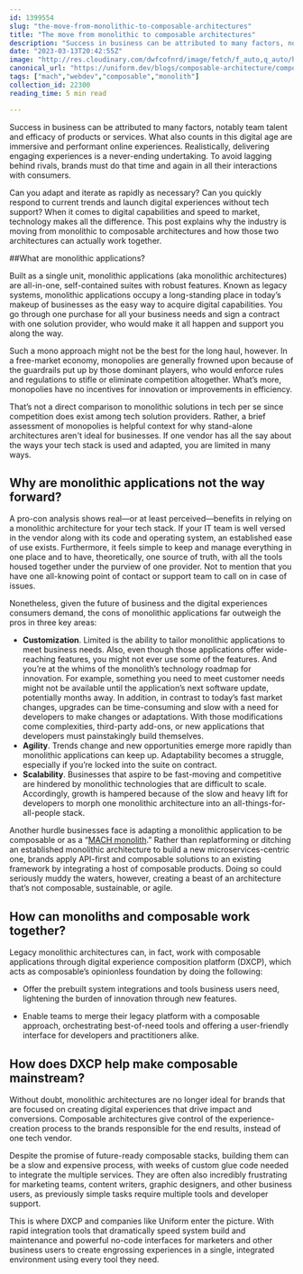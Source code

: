 ```yaml
---
id: 1399554
slug: "the-move-from-monolithic-to-composable-architectures"
title: "The move from monolithic to composable architectures"
description: "Success in business can be attributed to many factors, notably team talent and efficacy of products..."
date: "2023-03-13T20:42:55Z"
image: "http://res.cloudinary.com/dwfcofnrd/image/fetch/f_auto,q_auto/https%3A%2F%2Fdev-to-uploads.s3.amazonaws.com%2Fuploads%2Farticles%2F56u97go8avwyexrr01nx.png"
canonical_url: "https://uniform.dev/blogs/composable-architecture/composable-architectures-are-the-future-of-the-digital-sphere"
tags: ["mach","webdev","composable","monolith"]
collection_id: 22300
reading_time: 5 min read

---
```


Success in business can be attributed to many factors, notably team talent and efficacy of products or services. What also counts in this digital age are immersive and performant online experiences. Realistically, delivering engaging experiences is a never-ending undertaking. To avoid lagging behind rivals, brands must do that time and again in all their interactions with consumers. 

Can you adapt and iterate as rapidly as necessary? Can you quickly respond to current trends and launch digital experiences without tech support? When it comes to digital capabilities and speed to market, technology makes all the difference. This post explains why the industry is moving from monolithic to composable architectures and how those two architectures can actually work together. 

##What are monolithic applications?

Built as a single unit, monolithic applications (aka monolithic architectures) are all-in-one, self-contained suites with robust features. Known as legacy systems, monolithic applications occupy a long-standing place in today’s makeup of businesses as the easy way to acquire digital capabilities. You go through one purchase for all your business needs and sign a contract with one solution provider, who would make it all happen and support you along the way. 

Such a mono approach might not be the best for the long haul, however. In a free-market economy, monopolies are generally frowned upon because of the guardrails put up by those dominant players, who would enforce rules and regulations to stifle or eliminate competition altogether. What’s more, monopolies have no incentives for innovation or improvements in efficiency.

That’s not a direct comparison to monolithic solutions in tech per se since competition does exist among tech solution providers. Rather, a brief assessment of monopolies is helpful context for why stand-alone architectures aren't ideal for businesses. If one vendor has all the say about the ways your tech stack is used and adapted, you are limited in many ways.

## Why are monolithic applications not the way forward?

A pro-con analysis shows real—or at least perceived—benefits in relying on a monolithic architecture for your tech stack. If your IT team is well versed in the vendor along with its code and operating system, an established ease of use exists. Furthermore, it feels simple to keep and manage everything in one place and to have, theoretically, one source of truth, with all the tools housed together under the purview of one provider. Not to mention that you have one all-knowing point of contact or support team to call on in case of issues. 

Nonetheless, given the future of business and the digital experiences consumers demand, the cons of monolithic applications far outweigh the pros in three key areas:

- **Customization**. Limited is the ability to tailor monolithic applications to meet business needs. Also, even though those applications offer wide-reaching features, you might not ever use some of the features. And you’re at the whims of the monolith’s technology roadmap for innovation. For example, something you need to meet customer needs might not be available until the application’s next software update, potentially months away. In addition, in contrast to today’s fast market changes, upgrades can be time-consuming and slow with a need for developers to make changes or adaptations. With those modifications come complexities, third-party add-ons, or new applications that developers must painstakingly build themselves.
- **Agility**. Trends change and new opportunities emerge more rapidly than monolithic applications can keep up. Adaptability becomes a struggle, especially if you’re locked into the suite on contract.
- **Scalability**. Businesses that aspire to be fast-moving and competitive are hindered by monolithic technologies that are difficult to scale. Accordingly, growth is hampered because of the slow and heavy lift for developers to morph one monolithic architecture into an all-things-for-all-people stack.

Another hurdle businesses face is adapting a monolithic application to be composable or as a “[MACH monolith](https://dev.to/timbenniks/the-mach-monolith-2knd).” Rather than replatforming or ditching an established monolithic architecture to build a new microservices-centric one, brands apply API-first and composable solutions to an existing framework by integrating a host of composable products. Doing so could seriously muddy the waters, however, creating a beast of an architecture that’s not composable, sustainable, or agile.

## How can monoliths and composable work together?

Legacy monolithic architectures can, in fact, work with composable applications through digital experience composition platform (DXCP), which acts as composable’s opinionless foundation by doing the following:

- Offer the prebuilt system integrations and tools business users need, lightening the burden of innovation through new features.

- Enable teams to merge their legacy platform with a composable approach, orchestrating best-of-need tools and offering a user-friendly interface for developers and practitioners alike. 

## How does DXCP help make composable mainstream?
Without doubt, monolithic architectures are no longer ideal for brands that are focused on creating digital experiences that drive impact and conversions. Composable architectures give control of the experience-creation process to the brands responsible for the end results, instead of one tech vendor. 

Despite the promise of future-ready composable stacks, building them can be a slow and expensive process, with weeks of custom glue code needed to integrate the multiple services. They are often also incredibly frustrating for marketing teams, content writers, graphic designers, and other business users, as previously simple tasks require multiple tools and developer support.

This is where DXCP and companies like Uniform enter the picture. With rapid integration tools that dramatically speed system build and maintenance and powerful no-code interfaces for marketers and other business users to create engrossing experiences in a single, integrated environment using every tool they need.

